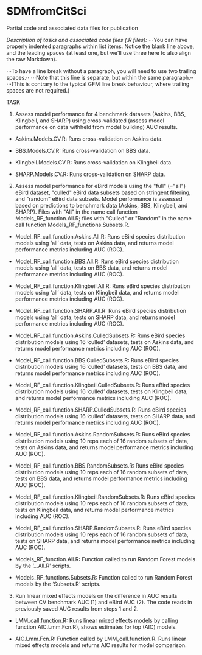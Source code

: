# SDMfromCitSci
Partial code and associated data files for publication

*Description of tasks and associated code files (.R files):*
⋅⋅⋅You can have properly indented paragraphs within list items. Notice the blank line above, and the leading spaces (at least one, but we'll use three here to also align the raw Markdown).

⋅⋅⋅To have a line break without a paragraph, you will need to use two trailing spaces.⋅⋅
⋅⋅⋅Note that this line is separate, but within the same paragraph.⋅⋅
⋅⋅⋅(This is contrary to the typical GFM line break behaviour, where trailing spaces are not required.)

TASK
1. Assess model performance for 4 benchmark datasets (Askins, BBS, Klingbeil, and SHARP) using cross-validated (assess model performance on data withheld from model building) AUC results.
  * Askins.Models.CV.R: Runs cross-validation on Askins data.
  
  * BBS.Models.CV.R: Runs cross-validation on BBS data.
  
  * Klingbeil.Models.CV.R: Runs cross-validation on Klingbeil data.
  
  * SHARP.Models.CV.R: Runs cross-validation on SHARP data. 

2. Assess model performance for eBird models using the "full" (="all") eBird dataset, "culled" eBird data subsets based on stringent filtering, and "random" eBird data subsets. Model performance is assessed based on predictions to benchmark data (Askins, BBS, Klingbeil, and SHARP). Files with "All" in the name call function Models_RF_function.All.R; files with "Culled" or "Random" in the name call function Models_RF_functions.Subsets.R.
  * Model_RF_call.function.Askins.All.R: Runs eBird species distribution models using ‘all’ data, tests on Askins data, and returns model performance metrics including AUC (ROC).
  * Model_RF_call.function.BBS.All.R: Runs eBird species distribution models using ‘all’ data, tests on BBS data, and returns model performance metrics including AUC (ROC).
  * Model_RF_call.function.Klingbeil.All.R: Runs eBird species distribution models using ‘all’ data, tests on Klingbeil data, and returns model performance metrics including AUC (ROC).
  * Model_RF_call.function.SHARP.All.R: Runs eBird species distribution models using ‘all’ data, tests on SHARP data, and returns model performance metrics including AUC (ROC).  
  * Model_RF_call.function.Askins.CulledSubsets.R: Runs eBird species distribution models using 16 ‘culled’ datasets, tests on Askins data, and returns model performance metrics including AUC (ROC). 
  * Model_RF_call.function.BBS.CulledSubsets.R: Runs eBird species distribution models using 16 ‘culled’ datasets, tests on BBS data, and returns model performance metrics including AUC (ROC). 
  * Model_RF_call.function.Klingbeil.CulledSubsets.R: Runs eBird species distribution models using 16 ‘culled’ datasets, tests on Klingbeil data, and returns model performance metrics including AUC (ROC). 
  * Model_RF_call.function.SHARP.CulledSubsets.R: Runs eBird species distribution models using 16 ‘culled’ datasets, tests on SHARP data, and returns model performance metrics including AUC (ROC). 
  * Model_RF_call.function.Askins.RandomSubsets.R: Runs eBird species distribution models using 10 reps each of 16 random subsets of data, tests on Askins data, and returns model performance metrics including AUC (ROC). 
  * Model_RF_call.function.BBS.RandomSubsets.R: Runs eBird species distribution models using 10 reps each of 16 random subsets of data, tests on BBS data, and returns model performance metrics including AUC (ROC). 
  * Model_RF_call.function.Klingbeil.RandomSubsets.R: Runs eBird species distribution models using 10 reps each of 16 random subsets of data, tests on Klingbeil data, and returns model performance metrics including AUC (ROC). 
  * Model_RF_call.function.SHARP.RandomSubsets.R: Runs eBird species distribution models using 10 reps each of 16 random subsets of data, tests on SHARP data, and returns model performance metrics including AUC (ROC). 

  * Models_RF_function.All.R: Function called to run Random Forest models by the ‘…All.R’ scripts.
  * Models_RF_functions.Subsets.R: Function called to run Random Forest models by the ‘Subsets.R’ scripts.

3. Run linear mixed effects models on the difference in AUC results between CV benchmark AUC (1) and eBird AUC (2). The code reads in previously saved AUC results from steps 1 and 2.  
  * LMM_call.function.R: Runs linear mixed effects models by calling function AIC.Lmm.Fcn.R), shows estimates for top (AIC) models.
  
  * AIC.Lmm.Fcn.R: Function called by LMM_call.function.R. Runs linear mixed effects models and returns AIC results for model comparison.



